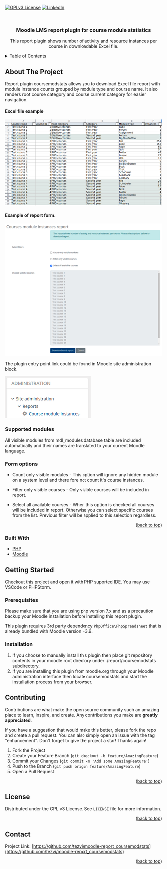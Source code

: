 <div id="top"></div>

<!-- PROJECT SHIELDS -->
[![GPLv3 License][license-shield]][license-url]
[![LinkedIn][linkedin-shield]][linkedin-url]


<!-- PROJECT LOGO -->
<br />
<div align="center">

<h3 align="center">Moodle LMS report plugin for course module statistics</h3>

  <p align="center">
    This report plugin shows number of activity and resource instances per course in downloadable Excel file. 
</div>

<!-- TABLE OF CONTENTS -->
<details>
  <summary>Table of Contents</summary>
  <ol>
    <li>
      <a href="#about-the-project">About The Project</a>
      <ul>
        <li><a href="#built-with">Built With</a></li>
      </ul>
    </li>
    <li>
      <a href="#getting-started">Getting Started</a>
      <ul>
        <li><a href="#prerequisites">Prerequisites</a></li>
        <li><a href="#installation">Installation</a></li>
      </ul>
    </li>
    <li><a href="#contributing">Contributing</a></li>
    <li><a href="#license">License</a></li>
    <li><a href="#contact">Contact</a></li>
  </ol>
</details>



<!-- ABOUT THE PROJECT -->

## About The Project

Report plugin coursemodstats allows you to download Excel file report with module instance counts grouped by module type and course name. It also renders root course category and
course current category for easier navigation.

#### Excel file example

![Moodle coursemodstats excel example][product-screenshot-excel]

#### Example of report form.

![Moodle coursemodstats form][product-screenshot-form]

The plugin entry point link could be found in Moodle site administration block.

![Moodle coursemodstats admin link][product-screenshot-menu]

### Supported modules

All visible modules from mdl_modules database table are included automatically and their names are translated to your current Moodle language.

### Form options

* Count only visible modules - This option will ignore any hidden module on a system level and there fore not count it's course instances.

* Filter only visible courses - Only visible courses will be included in report.

* Select all available courses - When this option is checked all courses will be included in report. Otherwise you can select specific courses from the list. Previous filter will
  be applied to this selection regardless.

<p align="right">(<a href="#top">back to top</a>)</p>

### Built With

* [PHP](https://www.php.net/)
* [Moodle](https://www.moodle.org/)

<!-- GETTING STARTED -->

## Getting Started

Checkout this project and open it with PHP suported IDE. You may use VSCode or PHPStorm.

### Prerequisites

Please make sure that you are using php version 7.x and as a precaution backup your Moodle installation before installing this report plugin.

This plugin requires 3rd party dependency `PhpOffice\PhpSpreadsheet` that is already bundled with Moodle version +3.9.

### Installation

1. If you choose to manually install this plugin then place git repository contents in your moodle root directory under ./report/coursemodstats subdirectory.
2. If you are installing this plugin from moodle.org through your Moodle administration interface then locate coursemodstats and start the installation process from your browser.

<!-- CONTRIBUTING -->

## Contributing

Contributions are what make the open source community such an amazing place to learn, inspire, and create. Any contributions you make are **greatly appreciated**.

If you have a suggestion that would make this better, please fork the repo and create a pull request. You can also simply open an issue with the tag "enhancement". Don't forget to
give the project a star! Thanks again!

1. Fork the Project
2. Create your Feature Branch (`git checkout -b feature/AmazingFeature`)
3. Commit your Changes (`git commit -m 'Add some AmazingFeature'`)
4. Push to the Branch (`git push origin feature/AmazingFeature`)
5. Open a Pull Request

<p align="right">(<a href="#top">back to top</a>)</p>



<!-- LICENSE -->

## License

Distributed under the GPL v3 License. See `LICENSE` file for more information.

<p align="right">(<a href="#top">back to top</a>)</p>



<!-- CONTACT -->

## Contact

Project Link: [https://github.com/tezvi/moodle-report_coursemodstats](https://github.com/tezvi/moodle-report_coursemodstats)

<p align="right">(<a href="#top">back to top</a>)</p>


<!-- MARKDOWN LINKS & IMAGES -->
<!-- https://www.markdownguide.org/basic-syntax/#reference-style-links -->

[license-shield]: https://img.shields.io/github/license/tezvi/moodle-report_coursemodstats.svg?style=for-the-badge

[license-url]: https://github.com/tezvi/moodle-report_coursemodstats/blob/master/LICENSE

[linkedin-shield]: https://img.shields.io/badge/-LinkedIn-black.svg?style=for-the-badge&logo=linkedin&colorB=555

[linkedin-url]: https://www.linkedin.com/in/andrej-v-11481925/

[product-screenshot-menu]: docs/admin-block-report-menu-item.png

[product-screenshot-form]: docs/report_form.png

[product-screenshot-excel]: docs/report_excel_example.png
